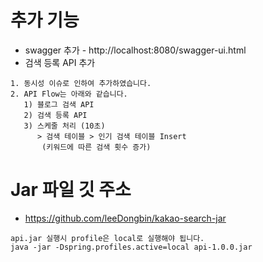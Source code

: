 # 추가 기능
* swagger 추가 - http://localhost:8080/swagger-ui.html
* 검색 등록 API 추가
```
1. 동시성 이슈로 인하여 추가하였습니다.
2. API Flow는 아래와 같습니다.
   1) 블로그 검색 API 
   2) 검색 등록 API 
   3) 스케줄 처리 (10초) 
      > 검색 테이블 > 인기 검색 테이블 Insert 
       (키워드에 따른 검색 횟수 증가) 
```
# Jar 파일 깃 주소
* https://github.com/leeDongbin/kakao-search-jar
```
api.jar 실행시 profile은 local로 실행해야 됩니다.
java -jar -Dspring.profiles.active=local api-1.0.0.jar
```

